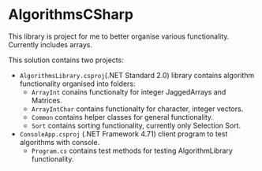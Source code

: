 # AlgorithmsCSharp
This library is project for me to better organise various functionality. Currently includes arrays.

This solution contains two projects:
- `AlgorithmsLibrary.csproj`(.NET Standard 2.0) library contains algorithm functionality organised into folders:
  - `ArrayInt` conains functionalty for integer JaggedArrays and Matrices.   
  - `ArrayIntChar` contains functionalty for character, integer vectors. 
  - `Common` contains helper classes for general functionality.
  - `Sort` contains sorting functionality, currently only Selection Sort.
- `ConsoleApp.csproj` (.NET Framework 4.71) client program to test algorithms with console.
  - `Program.cs` contains test methods for testing AlgorithmLibrary functionality.
